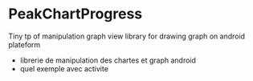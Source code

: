 # PeakChartProgress
Tiny tp of manipulation graph view library for drawing graph on android plateform
* librerie de manipulation des chartes et graph android
* quel exemple avec activite
